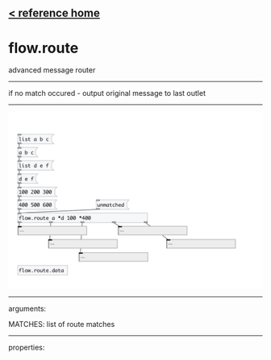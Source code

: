 [< reference home](index.html)
---

# flow.route


advanced message router

---

if no match occured - output original message to last outlet
<br>


---


![example](examples/flow.route-example.jpg)

---
arguments:

MATCHES: list of route matches<br>

---
properties:


